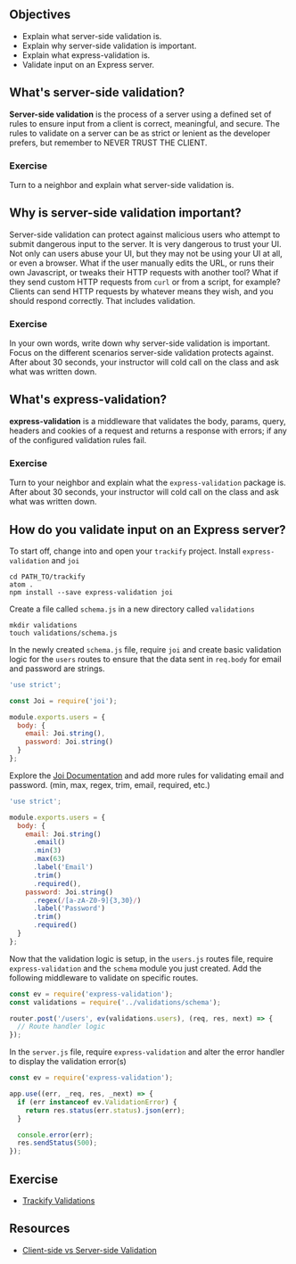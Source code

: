 ## Objectives

- Explain what server-side validation is.
- Explain why server-side validation is important.
- Explain what express-validation is.
- Validate input on an Express server.

## What's server-side validation?

**Server-side validation** is the process of a server using a defined set of rules to ensure input from a client is correct, meaningful, and secure. The rules to validate on a server can be as strict or lenient as the developer prefers, but remember to NEVER TRUST THE CLIENT.

### Exercise

Turn to a neighbor and explain what server-side validation is.

## Why is server-side validation important?

Server-side validation can protect against malicious users who attempt to submit dangerous input to the server. It is very dangerous to trust your UI. Not only can users abuse your UI, but they may not be using your UI at all, or even a browser. What if the user manually edits the URL, or runs their own Javascript, or tweaks their HTTP requests with another tool? What if they send custom HTTP requests from `curl` or from a script, for example? Clients can send HTTP requests by whatever means they wish, and you should respond correctly. That includes validation.

### Exercise

In your own words, write down why server-side validation is important. Focus on the different scenarios server-side validation protects against. After about 30 seconds, your instructor will cold call on the class and ask what was written down.

## What's express-validation?

**express-validation** is a middleware that validates the body, params, query, headers and cookies of a request and returns a response with errors; if any of the configured validation rules fail.

### Exercise

Turn to your neighbor and explain what the `express-validation` package is. After about 30 seconds, your instructor will cold call on the class and ask what was written down.

## How do you validate input on an Express server?

To start off, change into and open your `trackify` project. Install `express-validation` and `joi`

```Shell
cd PATH_TO/trackify
atom .
npm install --save express-validation joi
```

Create a file called `schema.js` in a new directory called `validations`

```Shell
mkdir validations
touch validations/schema.js
```

In the newly created `schema.js` file, require `joi` and create basic validation logic for the `users` routes to ensure that the data sent in `req.body` for email and password are strings.

```JavaScript
'use strict';

const Joi = require('joi');

module.exports.users = {
  body: {
    email: Joi.string(),
    password: Joi.string()
  }
};
```

Explore the [Joi Documentation](https://github.com/hapijs/joi/blob/v9.0.0-9/API.md#validatevalue-schema-options-callback) and add more rules for validating email and password. (min, max, regex, trim, email, required, etc.)

```JavaScript
'use strict';

module.exports.users = {
  body: {
    email: Joi.string()
      .email()
      .min(3)
      .max(63)
      .label('Email')
      .trim()
      .required(),
    password: Joi.string()
      .regex(/[a-zA-Z0-9]{3,30}/)
      .label('Password')
      .trim()
      .required()
  }
};
```

Now that the validation logic is setup, in the `users.js` routes file, require `express-validation` and the `schema` module you just created. Add the following middleware to validate on specific routes.

```JavaScript
const ev = require('express-validation');
const validations = require('../validations/schema');

router.post('/users', ev(validations.users), (req, res, next) => {
  // Route handler logic
});
```

In the `server.js` file, require `express-validation` and alter the error handler to display the validation error(s)

```JavaScript
const ev = require('express-validation');

app.use((err, _req, res, _next) => {
  if (err instanceof ev.ValidationError) {
    return res.status(err.status).json(err);
  }

  console.error(err);
  res.sendStatus(500);
});
```

## Exercise

- [Trackify Validations](https://github.com/ryansobol/trackify/blob/express_validations/1_User_Input_Validation.md)

## Resources

- [Client-side vs Server-side Validation](http://stackoverflow.com/questions/162159/javascript-client-side-vs-server-side-validation)
